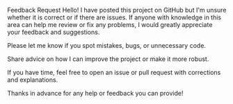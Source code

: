 Feedback Request
Hello! I have posted this project on GitHub but I'm unsure whether it is correct or if there are issues. If anyone with knowledge in this area can help me review or fix any problems, I would greatly appreciate your feedback and suggestions.

Please let me know if you spot mistakes, bugs, or unnecessary code.

Share advice on how I can improve the project or make it more robust.

If you have time, feel free to open an issue or pull request with corrections and explanations.

Thanks in advance for any help or feedback you can provide!
